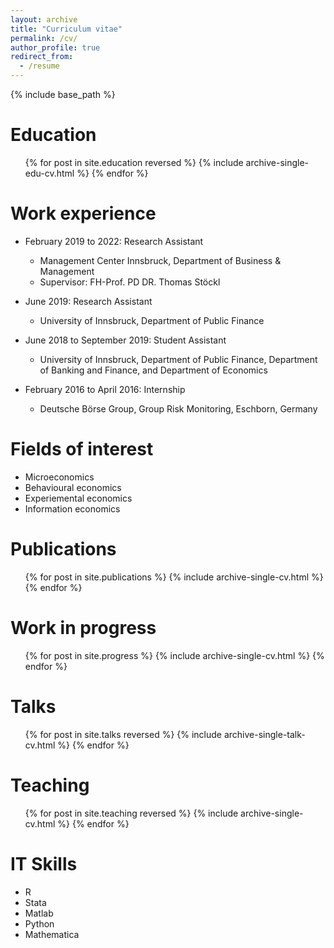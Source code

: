 ```yaml
---
layout: archive
title: "Curriculum vitae"
permalink: /cv/
author_profile: true
redirect_from:
  - /resume
---
```


{% include base_path %}

Education
======
  <ul>{% for post in site.education reversed %}
    {% include archive-single-edu-cv.html %}
  {% endfor %}</ul>

Work experience
======
* February 2019 to 2022: Research Assistant
  * Management Center Innsbruck, Department of Business & Management
  * Supervisor: FH-Prof. PD DR. Thomas Stöckl

* June 2019: Research Assistant
  * University of Innsbruck, Department of Public Finance

* June 2018 to September 2019: Student Assistant
  * University of Innsbruck, Department of Public Finance, Department of Banking and Finance, and Department of Economics

* February 2016 to April 2016: Internship
  * Deutsche Börse Group, Group Risk Monitoring, Eschborn, Germany  

  
Fields of interest
======
* Microeconomics
* Behavioural economics
* Experiemental economics
* Information economics

Publications
======
  <ul>{% for post in site.publications %}
    {% include archive-single-cv.html %}
  {% endfor %}</ul>
  
Work in progress
======
  <ul>{% for post in site.progress %}
    {% include archive-single-cv.html %}
  {% endfor %}</ul>
  
Talks
======
  <ul>{% for post in site.talks reversed %}
    {% include archive-single-talk-cv.html %}
  {% endfor %}</ul>
  
Teaching
======
  <ul>{% for post in site.teaching reversed %}
    {% include archive-single-cv.html %}
  {% endfor %}</ul>
 
IT Skills
======
* R
* Stata
* Matlab
* Python
* Mathematica
